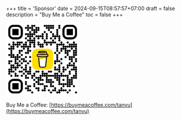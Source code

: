 +++
title = 'Sponsor'
date = 2024-09-15T08:57:57+07:00
draft = false
description = "Buy Me a Coffee"
toc = false
+++

<!-- ![Buy Me a Coffee](/images/bmc_qr.png) -->

<img src="/images/bmc_qr.png" alt="Buy Me a Coffee" style="height: 200px; width:200px;"/>

Buy Me a Coffee: [https://buymeacoffee.com/tanvu](https://buymeacoffee.com/tanvu)